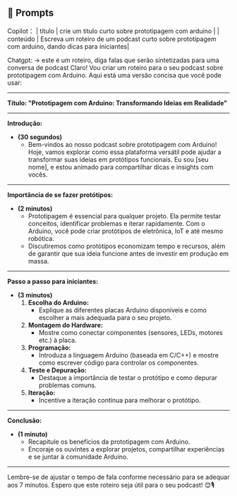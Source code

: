 ## 🧠 Prompts
 
Copilot：
|  título  | crie um titulo curto sobre prototipagem com arduino                                                        |
| conteúdo | Escreva um roteiro de um podcast curto sobre prototipagem com arduino, dando dicas para iniciantes|

Chatgpt:
-> este é um roteiro, diga falas que serão sintetizadas para uma conversa de podcast
Claro! Vou criar um roteiro para o seu podcast sobre prototipagem com Arduino. Aqui está uma versão concisa que você pode usar:

---

**Título: "Prototipagem com Arduino: Transformando Ideias em Realidade"**

---

**Introdução:**
- **(30 segundos)**
  - Bem-vindos ao nosso podcast sobre prototipagem com Arduino! Hoje, vamos explorar como essa plataforma versátil pode ajudar a transformar suas ideias em protótipos funcionais. Eu sou [seu nome], e estou animado para compartilhar dicas e insights com vocês.

---

**Importância de se fazer protótipos:**
- **(2 minutos)**
  - Prototipagem é essencial para qualquer projeto. Ela permite testar conceitos, identificar problemas e iterar rapidamente. Com o Arduino, você pode criar protótipos de eletrônica, IoT e até mesmo robótica.
  - Discutiremos como protótipos economizam tempo e recursos, além de garantir que sua ideia funcione antes de investir em produção em massa.

---

**Passo a passo para iniciantes:**
- **(3 minutos)**
  1. **Escolha do Arduino:**
     - Explique as diferentes placas Arduino disponíveis e como escolher a mais adequada para o seu projeto.
  2. **Montagem do Hardware:**
     - Mostre como conectar componentes (sensores, LEDs, motores etc.) à placa.
  3. **Programação:**
     - Introduza a linguagem Arduino (baseada em C/C++) e mostre como escrever código para controlar os componentes.
  4. **Teste e Depuração:**
     - Destaque a importância de testar o protótipo e como depurar problemas comuns.
  5. **Iteração:**
     - Incentive a iteração contínua para melhorar o protótipo.

---

**Conclusão:**
- **(1 minuto)**
  - Recapitule os benefícios da prototipagem com Arduino.
  - Encoraje os ouvintes a explorar projetos, compartilhar experiências e se juntar à comunidade Arduino.

---

Lembre-se de ajustar o tempo de fala conforme necessário para se adequar aos 7 minutos. Espero que este roteiro seja útil para o seu podcast! 😊🎙️


